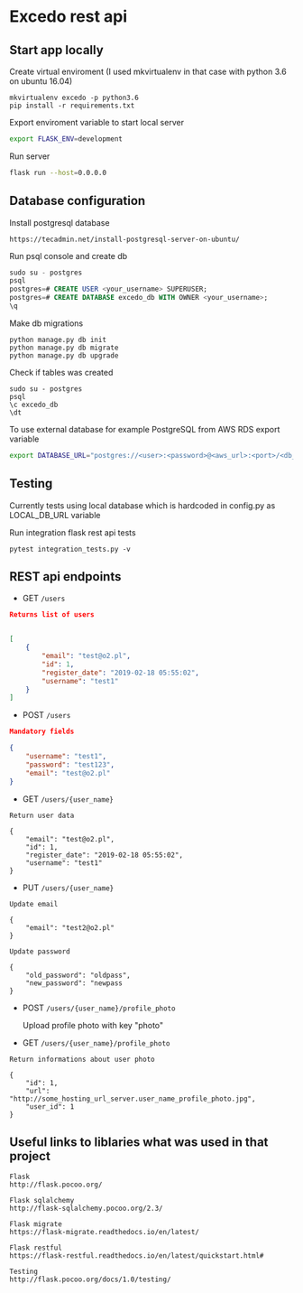 # Excedo rest api

##  Start app locally
Create virtual enviroment (I used mkvirtualenv in that case with python 3.6 on ubuntu 16.04)
```
mkvirtualenv excedo -p python3.6
pip install -r requirements.txt
```

Export enviroment variable to start local server
```bash
export FLASK_ENV=development
```
Run server
```bash
flask run --host=0.0.0.0
```

## Database configuration
Install postgresql database
```
https://tecadmin.net/install-postgresql-server-on-ubuntu/
```

Run psql console and create db
```sql
sudo su - postgres
psql
postgres=# CREATE USER <your_username> SUPERUSER;
postgres=# CREATE DATABASE excedo_db WITH OWNER <your_username>;
\q
```

Make db migrations
```
python manage.py db init
python manage.py db migrate
python manage.py db upgrade
```

Check if tables was created
```
sudo su - postgres
psql
\c excedo_db
\dt
```

To use external database for example PostgreSQL from AWS RDS export variable
```bash
export DATABASE_URL="postgres://<user>:<password>@<aws_url>:<port>/<db_name>"
```

##  Testing
Currently tests using local database which is hardcoded in config.py as LOCAL_DB_URL variable

Run integration flask rest api tests
```
pytest integration_tests.py -v
```

##  REST api endpoints

* GET `/users`

``` json
Returns list of users


[
    {
        "email": "test@o2.pl",
        "id": 1,
        "register_date": "2019-02-18 05:55:02",
        "username": "test1"
    }
]
```
* POST `/users`

```json
Mandatory fields

{
    "username": "test1",
    "password": "test123",
    "email": "test@o2.pl"
}
```
* GET `/users/{user_name}`
```
Return user data

{
    "email": "test@o2.pl",
    "id": 1,
    "register_date": "2019-02-18 05:55:02",
    "username": "test1"
}
```
* PUT `/users/{user_name}`
```
Update email

{
    "email": "test2@o2.pl"
}

Update password

{
    "old_password": "oldpass",
    "new_password": "newpass
}
```
* POST `/users/{user_name}/profile_photo`

    Upload profile photo with key "photo"
* GET `/users/{user_name}/profile_photo`

```
Return informations about user photo

{
    "id": 1,
    "url": "http://some_hosting_url_server.user_name_profile_photo.jpg",
    "user_id": 1
}
```

## Useful links to liblaries what was used in that project
```
Flask
http://flask.pocoo.org/

Flask sqlalchemy
http://flask-sqlalchemy.pocoo.org/2.3/

Flask migrate
https://flask-migrate.readthedocs.io/en/latest/

Flask restful
https://flask-restful.readthedocs.io/en/latest/quickstart.html#

Testing
http://flask.pocoo.org/docs/1.0/testing/
```
